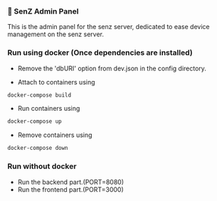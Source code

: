 ### :crystal_ball: SenZ Admin Panel

This is the admin panel for the senz server, dedicated to ease device management on the senz server.

### Run using docker (Once dependencies are installed)

- Remove the 'dbURI' option from dev.json in the config directory.

- Attach to containers using

```bash
docker-compose build
```

- Run containers using

```bash
docker-compose up
```

- Remove containers using

```bash
docker-compose down
```

### Run without docker

- Run the backend part.(PORT=8080)
- Run the frontend part.(PORT=3000)
